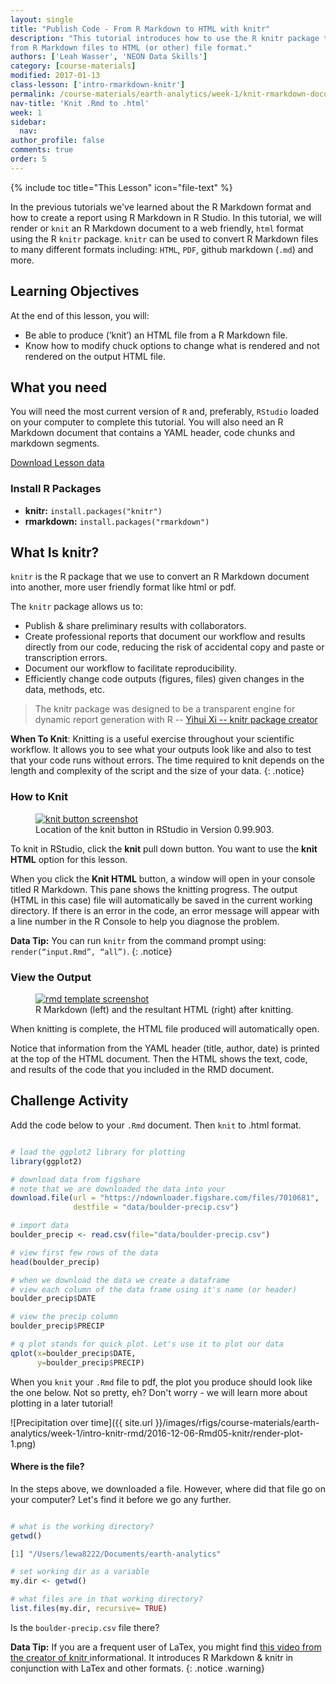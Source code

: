 ```yaml
---
layout: single
title: "Publish Code - From R Markdown to HTML with knitr"
description: "This tutorial introduces how to use the R knitr package to publish
from R Markdown files to HTML (or other) file format."
authors: ['Leah Wasser', 'NEON Data Skills']
category: [course-materials]
modified: 2017-01-13
class-lesson: ['intro-rmarkdown-knitr']
permalink: /course-materials/earth-analytics/week-1/knit-rmarkdown-document-to-pdf/
nav-title: 'Knit .Rmd to .html'
week: 1
sidebar:
  nav:
author_profile: false
comments: true
order: 5
---
```

{% include toc title="This Lesson" icon="file-text" %}


In the previous tutorials we've learned about the R Markdown format and how
to create a report using R Markdown in R Studio. In this tutorial, we will
render or `knit` an R Markdown document to a web friendly, `html` format using
the R `knitr` package. `knitr` can be used to convert R Markdown files to many
different formats including: `HTML`, `PDF`, github markdown (`.md`) and more.

<div class='notice--success' markdown="1">

## <i class="fa fa-graduation-cap" aria-hidden="true"></i> Learning Objectives

At the end of this lesson, you will:

* Be able to produce (‘knit’) an HTML file from a R Markdown file.
* Know how to modify chuck options to change what is rendered and not rendered on the output HTML file.

## <i class="fa fa-check-square-o fa-2" aria-hidden="true"></i> What you need

You will need the most current version of `R` and, preferably, `RStudio` loaded on
your computer to complete this tutorial. You will also need an R Markdown
document that contains a YAML header, code chunks and markdown segments.

<a href="https://ndownloader.figshare.com/files/7010681" class="btn btn-success btn--x-large">
<i class="fa fa-download" aria-hidden="true"></i> Download Lesson data</a>

### Install R Packages

* **knitr:** `install.packages("knitr")`
* **rmarkdown:** `install.packages("rmarkdown")`

</div>

## What Is knitr?

`knitr` is the R package that we use to convert an R Markdown document into another,
more user friendly format like html or pdf.

The `knitr` package allows us to:

* Publish & share preliminary results with collaborators.
* Create professional reports that document our workflow and results directly
from our code, reducing the risk of accidental copy and paste or transcription errors.
* Document our workflow to facilitate reproducibility.
* Efficiently change code outputs (figures, files) given changes in the data, methods, etc.

>The knitr package was designed to be a transparent engine for dynamic report
generation with R --
<a href="http://yihui.name/knitr/" target="_blank"> Yihui Xi -- knitr package creator</a>



<i class="fa fa-star"></i> **When To Knit**: Knitting is a useful exercise
throughout your scientific workflow. It allows you to see what your outputs
look like and also to test that your code runs without errors.
The time required to knit depends on the length and complexity of the script
and the size of your data.
{: .notice}

### How to Knit

<figure>
	<a href="{{ site.baseurl }}/images/course-materials/earth-analytics/week-1/intro-knitr-rmd/KnitButton-screenshot.png">
	<img src="{{ site.baseurl }}/images/course-materials/earth-analytics/week-1/intro-knitr-rmd/KnitButton-screenshot.png" alt="knit button screenshot"></a>
	<figcaption> Location of the knit button in RStudio in Version 0.99.903.
	</figcaption>
</figure>

To knit in RStudio, click the **knit** pull down button. You want to use the
**knit HTML** option for this lesson.

When you click the **Knit HTML** button, a  window will open in your console
titled R Markdown. This
pane shows the knitting progress. The output (HTML in this case) file will
automatically be saved in the current working directory. If there is an error
in the code, an error message will appear with a line number in the R Console
to help you diagnose the problem.

<i class="fa fa-star"></i> **Data Tip:** You can run `knitr` from the command prompt
using: `render(“input.Rmd”, “all”)`.
{: .notice}


### View the Output

<figure>
	<a href="{{ site.baseurl }}/images/course-materials/earth-analytics/week-1/intro-knitr-rmd/Rmd-screenshot-html.png">
	<img src="{{ site.baseurl }}/images/course-materials/earth-analytics/week-1/intro-knitr-rmd/Rmd-screenshot-html.png" alt="rmd template screenshot"></a>
	<figcaption> R Markdown (left) and the resultant HTML (right) after knitting.
	</figcaption>
</figure>

When knitting is complete, the HTML file produced will automatically open.

Notice that information from the YAML header (title, author, date) is printed
at the top of the HTML document. Then the HTML shows the text, code, and
results of the code that you included in the RMD document.

<div class="notice--warning" markdown="1">

## <i class="fa fa-pencil-square-o" aria-hidden="true"></i> Challenge Activity

Add the code below to your `.Rmd` document. Then `knit` to .html format.

</div>


```r

# load the ggplot2 library for plotting
library(ggplot2)

# download data from figshare
# note that we are downloaded the data into your
download.file(url = "https://ndownloader.figshare.com/files/7010681",
              destfile = "data/boulder-precip.csv")

# import data
boulder_precip <- read.csv(file="data/boulder-precip.csv")

# view first few rows of the data
head(boulder_precip)

# when we download the data we create a dataframe
# view each column of the data frame using it's name (or header)
boulder_precip$DATE

# view the precip column
boulder_precip$PRECIP

# q plot stands for quick plot. Let's use it to plot our data
qplot(x=boulder_precip$DATE,
      y=boulder_precip$PRECIP)

```

When you `knit` your `.Rmd` file to pdf, the plot you produce should look like
the one below. Not so pretty, eh? Don't worry - we will learn more about plotting
in a later tutorial!

![Precipitation over time]({{ site.url }}/images/rfigs/course-materials/earth-analytics/week-1/intro-knitr-rmd/2016-12-06-Rmd05-knitr/render-plot-1.png)


#### Where is the file?

In the steps above, we downloaded a file. However, where did that file go on your
computer? Let's find it before we go any further.

```r

# what is the working directory?
getwd()

[1] "/Users/lewa8222/Documents/earth-analytics"

# set working dir as a variable
my.dir <- getwd()

# what files are in that working directory?
list.files(my.dir, recursive= TRUE)
```
Is the `boulder-precip.csv` file there?

<i class="fa fa-star"></i> **Data Tip:** If you are a frequent user of LaTex,
you might find
<a href="http://cdn.screenr.com/video/8352c25b-7324-4134-970b-b7c427381adb.mp4" target="_blank">this video from the creator of knitr </a>
informational. It introduces R Markdown & knitr in conjunction with LaTex and
other formats.
{: .notice .warning}
